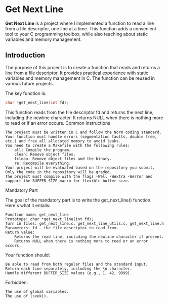 # Get Next Line

**Get Next Line** is a project where I implemented a function to read a line from a file descriptor, one line at a time. This function adds a convenient tool to your C programming toolbox, while also teaching about static variables and memory management.

## Introduction

The purpose of this project is to create a function that reads and returns a line from a file descriptor. It provides practical experience with static variables and memory management in C. The function can be reused in various future projects.

The key function is:

```c
char *get_next_line(int fd);
```

This function reads from the file descriptor fd and returns the next line, including the newline character. It returns NULL when there is nothing more to read or if an error occurs.
Common Instructions

    The project must be written in C and follow the Norm coding standard.
    Your function must handle errors (segmentation faults, double free, etc.) and free all allocated memory to avoid leaks.
    You need to create a Makefile with the following rules:
        all: Compile the program.
        clean: Remove object files.
        fclean: Remove object files and the binary.
        re: Recompile everything.
    Your project will be evaluated based on the repository you submit. Only the code in the repository will be graded.
    The project must compile with the flags -Wall -Wextra -Werror and support the BUFFER_SIZE macro for flexible buffer size.

Mandatory Part

The goal of the mandatory part is to write the get_next_line() function. Here's what it entails:

    Function name: get_next_line
    Prototype: char *get_next_line(int fd);
    Turn in files: get_next_line.c, get_next_line_utils.c, get_next_line.h
    Parameters: fd - the file descriptor to read from.
    Return value:
        Returns the read line, including the newline character if present.
        Returns NULL when there is nothing more to read or an error occurs.

Your function should:

    Be able to read from both regular files and the standard input.
    Return each line separately, including the \n character.
    Handle different BUFFER_SIZE values (e.g., 1, 42, 9999).

Forbidden:

    The use of global variables.
    The use of lseek().

